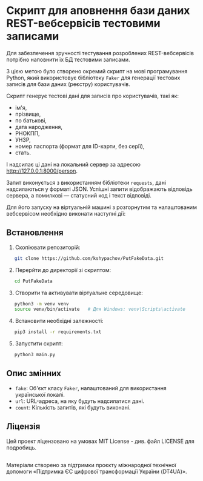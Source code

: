 # Скрипт для аповнення бази даних REST-вебсервісів тестовими записами

Для забезпечення зручності тестування розроблених REST-вебсервісів потрібно наповнити їх БД тестовими записами.

З цією метою було створено окремий скрипт на мові програмування Python, який використовує бібліотеку `Faker` для генерації тестових записів для бази даних (реєстру) користувачів.

Скрипт генерує тестові дані для записів про користувачів, такі як:

- ім'я, 
-  прізвище, 
-  по батькові, 
-  дата народження, 
-  РНОКПП, 
-  УНЗР, 
-  номер паспорта (формат для ID-карти, без серії),
-  стать.

І надсилає ці дані на локальний сервер за адресою http://127.0.0.1:8000/person.

Запит виконується з використанням бібліотеки `requests`, дані надсилаються у форматі JSON. Успішні запити відображають відповідь сервера, а помилкові — статусний код і текст відповіді.

Для його запуску на віртуальній машині з розгорнутим та налаштованим вебсервісом необхідно виконати наступні дії:

## Встановлення

1.  Скопіювати репозиторій:

```bash
   git clone https://github.com/kshypachov/PutFakeData.git
```
2. Перерйти до директорії зі скриптом:

```bash
   cd PutFakeData
```

3. Створити та активувати віртуальне середовище:

```bash
   python3 -m venv venv
   source venv/bin/activate   # Для Windows: venv\Scripts\activate
```

4. Встановити необхідні залежності:

```bash
   pip3 install -r requirements.txt
```
5. Запустити скрипт:
```bash
   python3 main.py
```

## Опис змінних

- `fake`: Об'єкт класу `Faker`, налаштований для використання української локалі.
- `url`: URL-адреса, на яку будуть надсилатися дані.
- `count`: Кількість запитів, які будуть виконані.


## Ліцензія

Цей проект ліцензовано на умовах MIT License - див. файл LICENSE для подробиць.

##
Матеріали створено за підтримки проєкту міжнародної технічної допомоги «Підтримка ЄС цифрової трансформації України (DT4UA)».

